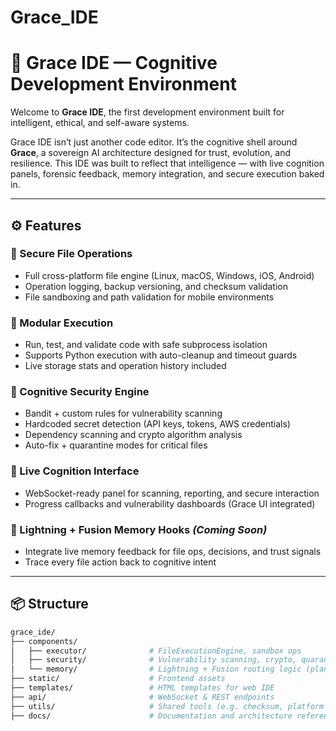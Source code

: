 # Grace_IDE
# 🧠 Grace IDE — Cognitive Development Environment

Welcome to **Grace IDE**, the first development environment built for intelligent, ethical, and self-aware systems.

Grace IDE isn’t just another code editor. It’s the cognitive shell around **Grace**, a sovereign AI architecture designed for trust, evolution, and resilience. This IDE was built to reflect that intelligence — with live cognition panels, forensic feedback, memory integration, and secure execution baked in.

---

## ⚙️ Features

### 🔐 Secure File Operations
- Full cross-platform file engine (Linux, macOS, Windows, iOS, Android)
- Operation logging, backup versioning, and checksum validation
- File sandboxing and path validation for mobile environments

### 📁 Modular Execution
- Run, test, and validate code with safe subprocess isolation
- Supports Python execution with auto-cleanup and timeout guards
- Live storage stats and operation history included

### 🔎 Cognitive Security Engine
- Bandit + custom rules for vulnerability scanning
- Hardcoded secret detection (API keys, tokens, AWS credentials)
- Dependency scanning and crypto algorithm analysis
- Auto-fix + quarantine modes for critical files

### 📡 Live Cognition Interface
- WebSocket-ready panel for scanning, reporting, and secure interaction
- Progress callbacks and vulnerability dashboards (Grace UI integrated)

### 🧠 Lightning + Fusion Memory Hooks *(Coming Soon)*
- Integrate live memory feedback for file ops, decisions, and trust signals
- Trace every file action back to cognitive intent

---

## 📦 Structure

```bash
grace_ide/
├── components/
│   ├── executor/              # FileExecutionEngine, sandbox ops
│   ├── security/              # Vulnerability scanning, crypto, quarantine
│   └── memory/                # Lightning + Fusion routing logic (planned)
├── static/                    # Frontend assets
├── templates/                 # HTML templates for web IDE
├── api/                       # WebSocket & REST endpoints
├── utils/                     # Shared tools (e.g. checksum, platform detection)
├── docs/                      # Documentation and architecture references
